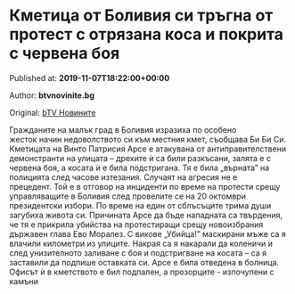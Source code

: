 
# Кметица от Боливия си тръгна от протест с отрязана коса и покрита с червена боя

Published at: **2019-11-07T18:22:00+00:00**

Author: **btvnovinite.bg**

Original: [bTV Новините](https://btvnovinite.bg/svetut/kmetica-ot-bolivija-si-tragna-ot-protest-s-otrjazana-kosa-i-pokrita-s-chervena-boja.html)

Гражданите на малък град в Боливия изразиха по особено жесток начин недоволството си към местния кмет, съобщава Би Би Си.
Кметицата на Винто Патрисия Арсе е атакувана от антиправителствени демонстранти на улицата – дрехите ѝ са били разкъсани, залята е с червена боя, а косата ѝ е била подстригана. Тя е била „върната” на полицията след часове изтезания.
Случаят на агресия не е прецедент. Той е в отговор на инциденти по време на протести срещу управляващите в Боливия след провелите се на 20 октомври президентски избори. По време на един от сблъсъците трима души загубиха живота си.
Причината Арсе да бъде нападната са твърдения, че тя е прикрила убийства на протестиращи срещу новоизбрания държавен глава Ево Моралез.
С викове „Убийца!” маскирани мъже са я влачили километри из улиците. Накрая са я накарали да коленичи и след унизителното заливане с боя и подстригване на косата – са я заставили да подпише оставката си.
Арсе е била отведена в болница. Офисът ѝ в кметството е бил подпален, а прозорците - изпочупени с камъни
